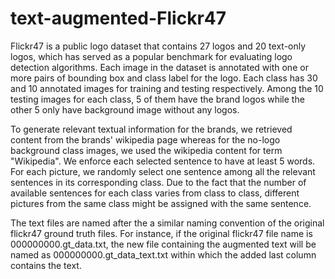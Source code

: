 # text-augmented-Flickr47
Flickr47 is a public logo dataset that contains 27 logos and 20 text-only logos, which has served as a popular benchmark for evaluating logo detection algorithms. Each image in the dataset is annotated with one or more pairs of bounding box and class label for the logo. Each class has 30 and 10 annotated images for training and testing respectively. Among the 10 testing images for each class, 5 of them have the brand logos while the other 5 only have background image without any logos. 

To generate relevant textual information for the brands, we retrieved content from the brands' wikipedia page whereas for the no-logo background class images, we used the wikipedia content for term "Wikipedia". We enforce each selected sentence to have at least 5 words. For each picture, we randomly select one sentence among all the relevant sentences in its corresponding class. Due to the fact that the number of available sentences for each class varies from class to class, different pictures from the same class might be assigned with the same sentence.

The text files are named after the a similar naming convention of the original flickr47 ground truth files. For instance, if the original flickr47 file name is 000000000.gt_data.txt, the new file containing the augmented text will be named as 000000000.gt_data_text.txt within which the added last column contains the text.
